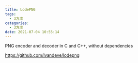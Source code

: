 ```yaml
---
title: LodePNG
tags:
  - 3方库
categories:
  - 3方库
date: 2021-07-04 10:55:14
---
```


PNG encoder and decoder in C and C++, without dependencies

https://github.com/lvandeve/lodepng
